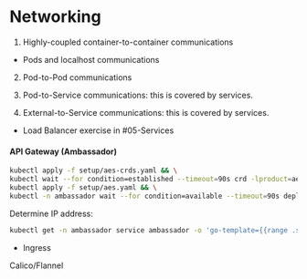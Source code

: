 # Networking

1. Highly-coupled container-to-container communications 
- Pods and localhost communications

2. Pod-to-Pod communications

3. Pod-to-Service communications: this is covered by services.

4. External-to-Service communications: this is covered by services.
- Load Balancer exercise in #05-Services

#### API Gateway (Ambassador)

```bash
kubectl apply -f setup/aes-crds.yaml && \
kubectl wait --for condition=established --timeout=90s crd -lproduct=aes && \
kubectl apply -f setup/aes.yaml && \
kubectl -n ambassador wait --for condition=available --timeout=90s deploy -lproduct=aes
```

Determine IP address:

```bash
kubectl get -n ambassador service ambassador -o 'go-template={{range .status.loadBalancer.ingress}}{{print .ip "\n"}}{{end}}'
```

- Ingress


Calico/Flannel
